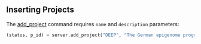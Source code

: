 ## Inserting Projects

The [add_project](http://deepblue.mpi-inf.mpg.de/api.php#api-add_project) command requires ```name``` and ```description``` parameters:


```python
(status, p_id) = server.add_project("DEEP", "The German epigenome programme ‘DEEP’", user_key)
```
